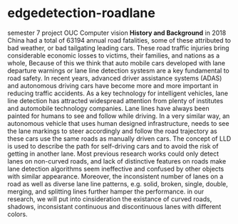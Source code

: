 # edgedetection-roadlane
semester 7 project OUC Computer vision
**History and Background**
in 2018 China had a total of 63194 annual road fatalities, some of these attributed to bad weather, or bad tailgating leading cars. These road traffic injuries bring considerable economic losses to victims, their families, and nations as a whole, Because of this we think that auto mobile cars developed with lane departure warnings or lane line detection systesm are a key fundamental to road safety.
In recent years, advanced driver assistance systems (ADAS) and autonomous driving cars have become more and more important in reducing traffic accidents. As a key technology for intelligent vehicles, lane line detection has attracted widespread attention from plenty of institutes and automobile technology companies. Lane lines have always been painted for humans to see and follow while driving. In a very similar way, an autonomous vehicle that uses human designed infrastructure, needs to see the lane markings to steer accordingly and follow the road trajectory as these cars use the same roads as manually driven cars. The concept of LLD is used to describe the path for self-driving cars and to avoid the risk of getting in another lane. Most previous research works could only detect lanes on non-curved roads, and lack of distinctive features on roads make lane detection algorithms seem ineffective and confused by other objects with similar appearance. Moreover, the inconsistent number of lanes on a road as well as diverse lane line patterns, e.g. solid, broken, single, double, merging, and splitting lines further hamper the performance. in our research, we will put into cinsideration the existance of curved roads, shadows, inconsistant continuous and discontinuous lanes with different colors.
